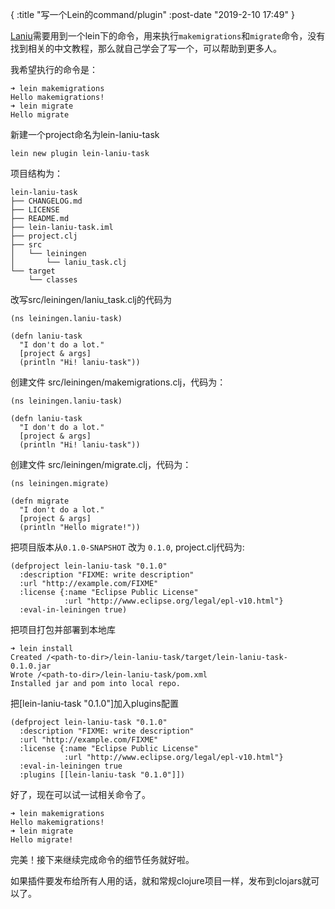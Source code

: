 {
    :title "写一个Lein的command/plugin"
    :post-date "2019-2-10 17:49"
}

[Laniu](https://github.com/arlicle/laniu)需要用到一个lein下的命令，用来执行`makemigrations`和`migrate`命令，没有找到相关的中文教程，那么就自己学会了写一个，可以帮助到更多人。


我希望执行的命令是：
```.language-bash
➜ lein makemigrations
Hello makemigrations!
➜ lein migrate
Hello migrate
```

新建一个project命名为lein-laniu-task

```.language-bash
lein new plugin lein-laniu-task
```

项目结构为：
```.language-bash
lein-laniu-task
├── CHANGELOG.md
├── LICENSE
├── README.md
├── lein-laniu-task.iml
├── project.clj
├── src
│   └── leiningen
│       └── laniu_task.clj
└── target
    └── classes
```


改写src/leiningen/laniu_task.clj的代码为
```.language-clojure
(ns leiningen.laniu-task)

(defn laniu-task
  "I don't do a lot."
  [project & args]
  (println "Hi! laniu-task"))
```

创建文件 src/leiningen/makemigrations.clj，代码为：
```.language-clojure
(ns leiningen.laniu-task)

(defn laniu-task
  "I don't do a lot."
  [project & args]
  (println "Hi! laniu-task"))
```

创建文件 src/leiningen/migrate.clj，代码为：
```.language-clojure
(ns leiningen.migrate)

(defn migrate
  "I don't do a lot."
  [project & args]
  (println "Hello migrate!"))
```

把项目版本从`0.1.0-SNAPSHOT` 改为 `0.1.0`, project.clj代码为:
```.language-clojure
(defproject lein-laniu-task "0.1.0"
  :description "FIXME: write description"
  :url "http://example.com/FIXME"
  :license {:name "Eclipse Public License"
            :url "http://www.eclipse.org/legal/epl-v10.html"}
  :eval-in-leiningen true)
```

把项目打包并部署到本地库

```.language-bash
➜ lein install
Created /<path-to-dir>/lein-laniu-task/target/lein-laniu-task-0.1.0.jar
Wrote /<path-to-dir>/lein-laniu-task/pom.xml
Installed jar and pom into local repo.
```

把[lein-laniu-task "0.1.0"]加入plugins配置
```.language-clojure
(defproject lein-laniu-task "0.1.0"
  :description "FIXME: write description"
  :url "http://example.com/FIXME"
  :license {:name "Eclipse Public License"
            :url "http://www.eclipse.org/legal/epl-v10.html"}
  :eval-in-leiningen true
  :plugins [[lein-laniu-task "0.1.0"]])
```

好了，现在可以试一试相关命令了。

```.language-bash
➜ lein makemigrations
Hello makemigrations!
➜ lein migrate
Hello migrate!
```

完美！接下来继续完成命令的细节任务就好啦。

如果插件要发布给所有人用的话，就和常规clojure项目一样，发布到clojars就可以了。